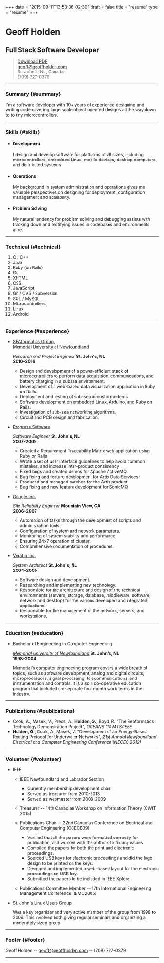 +++
date = "2015-09-11T13:53:36-02:30"
draft = false
title = "resume"
type = "resume"
+++

Geoff Holden
============

Full Stack Software Developer
-----------------------------

> [Download PDF](resume.pdf)  
> [geoff@geoffholden.com](mailto:geoff@geoffholden.com)  
> St. John's, NL, Canada  
> (709) 727-0379

---

### Summary {#summary}

I'm a software developer with 10+ years of experience designing and writing code covering large scale object oriented designs all the way down to to tiny microcontrollers.

---

### Skills {#skills}

-	#### Development

	I design and develop software for platforms of all sizes, including microcontrollers, embedded Linux, mobile devices, desktop computers, and distributed systems.

-	#### Operations

	My background in system administration and operations gives me valuable perspectives on designing for deployment, configuration management and scalability.

-	#### Problem Solving

	My natural tendency for problem solving and debugging assists with tracking down and rectifying issues in codebases and environments alike.

---

### Technical {#technical}

1.	C / C++
2.	Java
3.	Ruby (on Rails)
4.	Go
5.	XHTML
6.	CSS
7.	JavaScript
8.	Git / CVS / Subversion
9.	SQL / MySQL
10.	Microcontrollers
11.	Linux
12.	Android

---

### Experience {#experience}

-	[SEAformatics Group,<br /> Memorial University of Newfoundland](http://seaformatics.ca)

	*Research and Project Engineer* **St. John's, NL  
	2010-2016**

	-	Design and development of a power-efficient stack of microcontrollers to perform data acquisition, communications, and battery charging in a subsea environment.
	-	Development of a web-based data visualization application in Ruby on Rails.
	-	Deployment and testing of sub-sea acoustic modems.
	-	Software development on embedded Linux, Arduino, and Ruby on Rails.
	-	Investigation of sub-sea networking algorithms.
	-	Circuit and PCB design and fabrication.

-	[Progress Software](http://progress.com)

	*Software Engineer* **St. John's, NL  
	2007-2009**

	-	Created a Requirement Traceability Matrix web application using Ruby on Rails
	-	Wrote a set of user interface guidelines to help avoid common mistakes, and increase inter-product consistency
	-	Fixed bugs and created demos for Apache ActiveMQ
	-	Bug fixing and feature development for Artix Data Services
	-	Produced and managed patches for the Artix product
	-	Bug fixing and new feature development for SonicMQ

-	[Google Inc.](http://google.com)

	*Site Reliability Engineer* **Mountain View, CA  
	2006-2007**

	-	Automation of tasks through the development of scripts and administration tools.
	-	Configuration of system and network parameters.
	-	Monitoring of system stability and performance.
	-	Ensuring 24x7 operation of cluster.
	-	Comprehensive documentation of procedures.

-	[Verafin Inc.](http://verafin.com)

	*System Architect* **St. John's, NL  
	2004-2005**

	-	Software design and development.
	-	Researching and implementing new technology.
	-	Responsible for the architecture and design of the technical environments (servers, storage, database, middleware, software, network and desktop) for the various developed and integrated applications.
	-	Responsible for the management of the network, servers, and workstations.

---

### Education {#education}

-	Bachelor of Engineering in Computer Engineering

	*[Memorial University of Newfoundland](http://www.mun.ca)* **St. John's, NL  
	1998-2004**

	Memorial's computer engineering program covers a wide breath of topics, such as software development, analog and digital circuits, microprocessors, signal processing, telecommunications, and instrumentation and controls. It is also a co-operative education program that included six separate four month work terms in the industry.

---

### Publications {#publications}

-	Cook, A., Masek, V., Press, A., **Holden, G.**, Boyd, R. "The Seaformatics Technology Demonstration Project", *OCEANS '14 MTS/IEEE*
-	**Holden, G.**, Cook, A., Masek, V. "Development of an Energy-Based Routing Protocol for Underwater Networks", *21st Annual Newfoundland Electrical and Computer Engineering Conference (NECEC 2012)*

---

### Volunteer {#volunteer}

-	IEEE

	-	IEEE Newfoundland and Labrador Section

		-	Currently membership development chair
		-	Served as treasurer from 2010-2013
		-	Served as webmaster from 2008-2009

	-	Treasurer -- 14th Canadian Workshop on Information Theory (CWIT 2015)

	-	Publications Chair -- 22nd Canadian Conference on Electrical and Computer Engineering (CCECE09)

		-	Verified that all the papers were formatted correctly for publication, and worked with the authors to fix any issues.
		-	Compiled the papers for both the print and electronic proceedings.
		-	Sourced USB keys for electronic proceedings and did the logo design to be printed on the keys.
		-	Designed and implemented a web-based layout for the electronic proceedings on USB key.
		-	Submitted the papers to be included in IEEE Xplore.

	-	Publications Committee Member -- 17th International Engineering Management Conference (IEMC2005)

-	St. John's Linux Users Group

	Was a key organizer and very active member of the group from 1998 to 2006. This involved both giving regular seminars and organizing a moderately sized group.

---

### Footer {#footer}

Geoff Holden -- [geoff@geoffholden.com](mailto:geoff@geoffholden.com) -- (709) 727-0379

---
